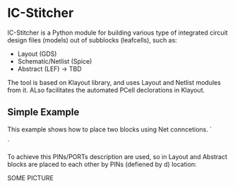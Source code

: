 # IC-Stitcher

IC-Stitcher is a Python module for building various type of integrated circuit design files (models) out of subblocks (leafcells), such as:

* Layout (GDS)
* Schematic/Netlist (Spice)
* Abstract (LEF) -> TBD

The tool is based on Klayout library, and uses Layout and Netlist modules from it. ALso facilitates the automated PCell declorations in Klayout.

## Simple Example

This example shows how to place two blocks using Net conncetions.
`

`

To achieve this PINs/PORTs description are used, so in Layout and Abstract blocks are placed to each other by PINs (defiened by d) location:

SOME PICTURE

